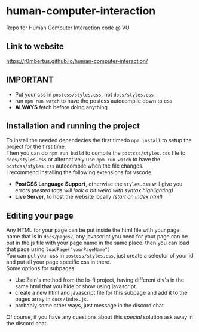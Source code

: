 # human-computer-interaction
Repo for Human Computer Interaction code @ VU

## Link to website
https://r0mbertus.github.io/human-computer-interaction/

## IMPORTANT
* Put your css in `postcss/styles.css`, not `docs/styles.css`
* run `npm run watch` to have the postcss autocompile down to css
* **ALWAYS** fetch before doing anything

## Installation and running the project
To install the needed dependecies the first timedo `npm install` to setup the 
project for the first time.  
Then you can do `npm run build` to compile the `postcss/styles.css` file to 
`docs/styles.css` or alternatively use `npm run watch` to have the 
`postcss/styles.css` autocompile when the file changes.  
I recommend installing the following extensions for vscode:
* **PostCSS Language Support**, otherwise the `styles.css` will give you errors
*(nested tags will look a bit weird with syntax highlighting)*
* **Live Server**, to host the website locally *(start on index.html)*

## Editing your page
Any HTML for your page can be put inside the html file with your page name that
is in `docs/pages/`, any javascript you need for your page can be put in the js
file with your page name in the same place. then you can load that page 
using `loadPage("yourPageName")`  
You can put your css in `postcss/styles.css`, just create a selector of your 
id and put all your page specific css in there.  
Some options for subpages:
* Use Zain's method from the lo-fi project, having different div's in the same
html that you hide or show using javascript.
* create a new html and javascript file for this subpage and add it to the pages
array in `docs/index.js`.
* probably some other ways, just message in the discord chat

Of course, if you have any questions about this *special* solution ask away in
the discord chat.

